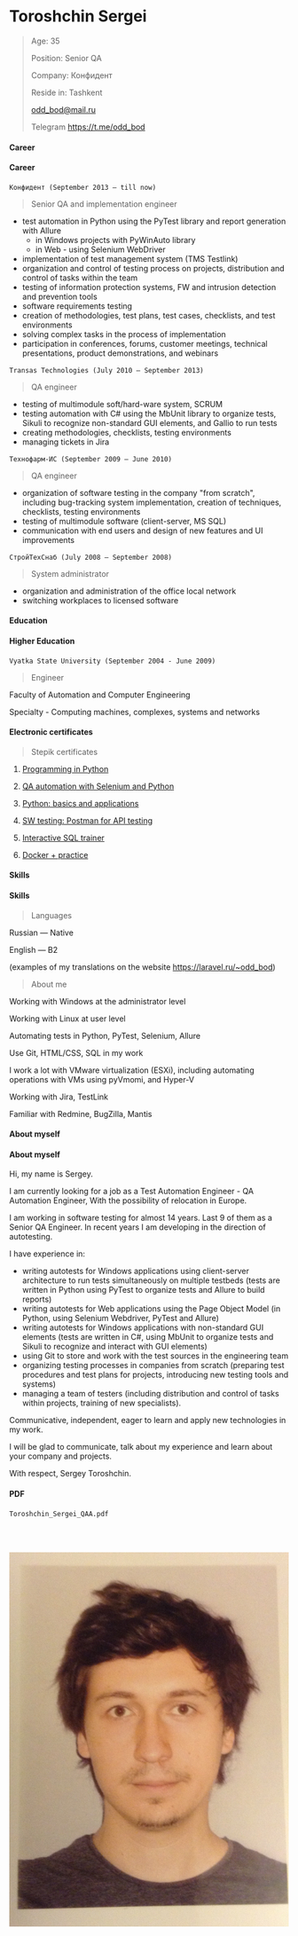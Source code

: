 # Toroshchin Sergei

> Age: 35
>
> Position: Senior QA
>
> Company: Конфидент
>
> Reside in: Tashkent
>
> odd_bod@mail.ru
>
> Telegram https://t.me/odd_bod

<!-- tabs:start -->

#### **Career**

#### Career

```
Конфидент (September 2013 — till now)
```

> Senior QA and implementation engineer

- test automation in Python using the PyTest library and report generation with Allure
  - in Windows projects with PyWinAuto library
  - in Web - using Selenium WebDriver
- implementation of test management system (TMS Testlink)
- organization and control of testing process on projects, distribution and control of tasks within the team
- testing of information protection systems, FW and intrusion detection and prevention tools
- software requirements testing
- creation of methodologies, test plans, test cases, checklists, and test environments
- solving complex tasks in the process of implementation
- participation in conferences, forums, customer meetings, technical presentations, product demonstrations, and 
webinars

```
Transas Technologies (July 2010 — September 2013)
```

> QA engineer

- testing of multimodule soft/hard-ware system, SCRUM
- testing automation with C# using the MbUnit library to organize tests, Sikuli to recognize non-standard GUI
elements, and Gallio to run tests
- creating methodologies, checklists, testing environments
- managing tickets in Jira

```
Технофарм-ИС (September 2009 — June 2010)
```

> QA engineer

- organization of software testing in the company "from scratch", including bug-tracking system implementation, 
creation of techniques, checklists, testing environments
- testing of multimodule software (client-server, MS SQL)
- communication with end users and design of new features and UI improvements

```
СтройТехСнаб (July 2008 — September 2008)
```

> System administrator

- organization and administration of the office local network
- switching workplaces to licensed software


#### **Education**

#### Higher Education

```
Vyatka State University (September 2004 - June 2009)
```

> Engineer

Faculty of Automation and Computer Engineering

Specialty - Computing machines, complexes, systems and networks

#### Electronic certificates

> Stepik certificates

1) [Programming in Python](https://stepik.org/cert/1030018)

2) [QA automation with Selenium and Python](https://stepik.org/cert/1749825)

3) [Python: basics and applications](https://stepik.org/cert/1057326)

4) [SW testing: Postman for API testing](https://stepik.org/cert/1892452)

5) [Interactive SQL trainer](https://stepik.org/cert/1882215)

6) [Docker + practice](https://stepik.org/cert/1951074)


#### **Skills**

#### Skills

> Languages

Russian — Native

English — B2

(examples of my translations on the website https://laravel.ru/~odd_bod)

> About me	

Working with Windows at the administrator level

Working with Linux at user level

Automating tests in Python, PyTest, Selenium, Allure

Use Git, HTML/CSS, SQL in my work

I work a lot with VMware virtualization (ESXi), including automating operations with VMs using pyVmomi, and 
Hyper-V

Working with Jira, TestLink

Familiar with Redmine, BugZilla, Mantis


#### **About myself**

#### About myself

Hi, my name is Sergey.

I am currently looking for a job as a Test Automation Engineer - QA Automation Engineer,
With the possibility of relocation in Europe.

I am working in software testing for almost 14 years.
Last 9 of them as a Senior QA Engineer.
In recent years I am developing in the direction of autotesting.

I have experience in:
- writing autotests for Windows applications using client-server architecture to run tests simultaneously on multiple testbeds (tests are written in Python using PyTest to organize tests and Allure to build reports)
- writing autotests for Web applications using the Page Object Model (in Python, using Selenium Webdriver, PyTest and Allure)
- writing autotests for Windows applications with non-standard GUI elements (tests are written in C#, using MbUnit to organize tests and Sikuli to recognize and interact with GUI elements)
- using Git to store and work with the test sources in the engineering team
- organizing testing processes in companies from scratch (preparing test procedures and test plans for projects, introducing new testing tools and systems)
- managing a team of testers (including distribution and control of tasks within projects, training of new specialists).

Communicative, independent, eager to learn and apply new technologies in my work.

I will be glad to communicate, talk about my experience and learn about your company and projects.

With respect, 
Sergey Toroshchin.



#### **PDF**

```pdf
Toroshchin_Sergei_QAA.pdf
``` 

<!-- tabs:end -->

<!-- slide:break-68 -->

<br>
<br>

![Картинка](/resources/avatar.jpg ':size=33%')
